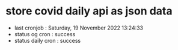 # store covid daily api as json data

- last cronjob : Saturday, 19 November 2022 13:24:33
- status og cron : success
- status daily cron : success
      
      